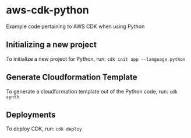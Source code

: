 # aws-cdk-python
Example code pertaining to AWS CDK when using Python

## Initializing a new project
To initialize a new project for Python, run:
`cdk init app --language python`

## Generate Cloudformation Template
To generate a cloudformation template out of the Python code, run:
`cdk synth`

## Deployments
To deploy CDK, run:
`cdk deploy`